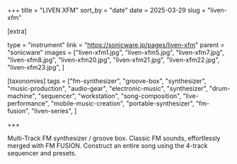 +++
title = "LIVEN XFM"
sort_by = "date"
date = 2025-03-29
slug = "liven-xfm"

[extra]

type = "instrument"
link = "https://sonicware.jp/pages/liven-xfm"
parent = "sonicware"
images = ["liven-xfm1.jpg", "liven-xfm5.jpg", "liven-xfm7.jpg", "liven-xfm8.jpg", "liven-xfm20.jpg", "liven-xfm21.jpg", "liven-xfm22.jpg", "liven-xfm23.jpg", ]

[taxonomies]
tags = ["fm-synthesizer", "groove-box", "synthesizer", "music-production", "audio-gear", "electronic-music", "synthesizer", "drum-machine", "sequencer", "workstation", "song-composition", "live-performance", "mobile-music-creation", "portable-synthesizer", "fm-fusion", "liven-series", ]

+++

Multi-Track FM synthesizer / groove box. Classic FM sounds, effortlessly merged with FM FUSION. Construct an entire song using the 4-track sequencer and presets.